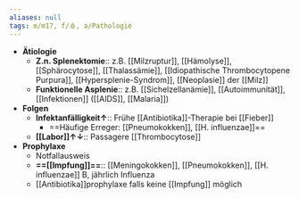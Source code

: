 ```yaml
---
aliases: null
tags: m/m17, f/🩸, a/Pathologie
---
```

- **Ätiologie**
	- **Z.n. Splenektomie**:: z.B. [[Milzruptur]], [[Hämolyse]], [[Sphärocytose]], [[Thalassämie]], [[Idiopathische Thrombocytopene Purpura]], [[Hypersplenie-Syndrom]], [[Neoplasie]] der [[Milz]]
	- **Funktionelle Asplenie**:: z.B. [[Sichelzellanämie]], [[Autoimmunität]], [[Infektionen]] ([[AIDS]], [[Malaria]])
- **Folgen**
	- **Infektanfälligkeit↑**:: Frühe [[Antibiotika]]-Therapie bei [[Fieber]]
		- ==Häufige Erreger: [[Pneumokokken]], [[H. influenzae]]==
	- **[[Labor]]↑↓**:: Passagere [[Thrombocytose]]
- **Prophylaxe**
	- Notfallausweis
	- **==[[Impfung]]==**:: [[Meningokokken]], [[Pneumokokken]], [[H. influenzae]] B, jährlich Influenza
	- [[Antibiotika]]prophylaxe falls keine [[Impfung]] möglich